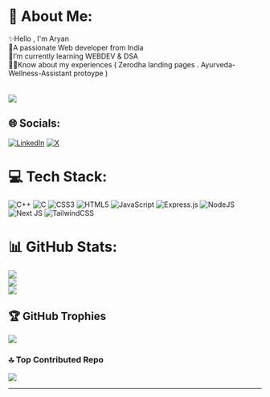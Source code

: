 # 💫 About Me:
✨Hello , I'm Aryan<br>🚀A passionate Web developer from India<br>📑I’m currently learning WEBDEV & DSA<br>👨‍💻Know about my experiences ( Zerodha landing pages . Ayurveda-Wellness-Assistant protoype   )<br><br><br>
[![](https://visitcount.itsvg.in/api?id=aryan2729&icon=0&color=0)](https://visitcount.itsvg.in)
<br>

## 🌐 Socials:
[![LinkedIn](https://img.shields.io/badge/LinkedIn-%230077B5.svg?logo=linkedin&logoColor=white)](https://www.linkedin.com/in/aryan-code-28b3aa2a7) [![X](https://img.shields.io/badge/X-black.svg?logo=X&logoColor=white)](https://x.com/aryancode27) 

# 💻 Tech Stack:
![C++](https://img.shields.io/badge/c++-%2300599C.svg?style=for-the-badge&logo=c%2B%2B&logoColor=white) ![C](https://img.shields.io/badge/c-%2300599C.svg?style=for-the-badge&logo=c&logoColor=white) ![CSS3](https://img.shields.io/badge/css3-%231572B6.svg?style=for-the-badge&logo=css3&logoColor=white) ![HTML5](https://img.shields.io/badge/html5-%23E34F26.svg?style=for-the-badge&logo=html5&logoColor=white) ![JavaScript](https://img.shields.io/badge/javascript-%23323330.svg?style=for-the-badge&logo=javascript&logoColor=%23F7DF1E) ![Express.js](https://img.shields.io/badge/express.js-%23404d59.svg?style=for-the-badge&logo=express&logoColor=%2361DAFB) ![NodeJS](https://img.shields.io/badge/node.js-6DA55F?style=for-the-badge&logo=node.js&logoColor=white) ![Next JS](https://img.shields.io/badge/Next-black?style=for-the-badge&logo=next.js&logoColor=white) ![TailwindCSS](https://img.shields.io/badge/tailwindcss-%2338B2AC.svg?style=for-the-badge&logo=tailwind-css&logoColor=white)
# 📊 GitHub Stats:
![](https://github-readme-stats.vercel.app/api?username=aryan2729&theme=radical&hide_border=false&include_all_commits=false&count_private=false)<br/>
![](https://github-readme-streak-stats.herokuapp.com/?user=aryan2729&theme=radical&hide_border=false)<br/>
![](https://github-readme-stats.vercel.app/api/top-langs/?username=aryan2729&theme=radical&hide_border=false&include_all_commits=false&count_private=false&layout=compact)

## 🏆 GitHub Trophies
![](https://github-profile-trophy.vercel.app/?username=aryan2729&theme=radical&no-frame=false&no-bg=true&margin-w=4)

### 🔝 Top Contributed Repo
![](https://github-contributor-stats.vercel.app/api?username=aryan2729&limit=5&theme=dark&combine_all_yearly_contributions=true)

---


